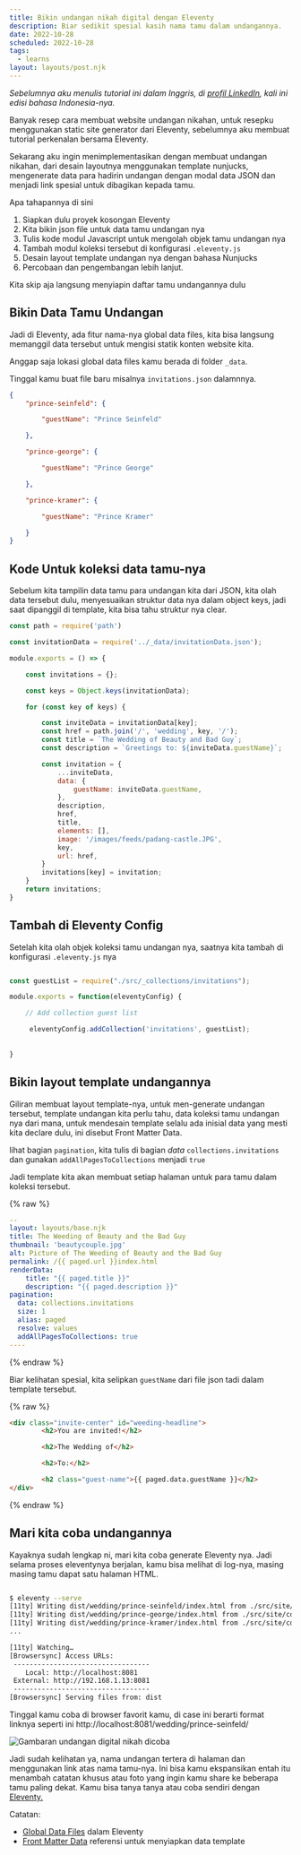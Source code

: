 ```yaml
---
title: Bikin undangan nikah digital dengan Eleventy
description: Biar sedikit spesial kasih nama tamu dalam undangannya.
date: 2022-10-28
scheduled: 2022-10-28
tags:
  - learns
layout: layouts/post.njk
---
```


*Sebelumnya aku menulis tutorial ini dalam Inggris, di <a href="https://www.linkedin.com/pulse/generate-wedding-invitations-website-special-guests-firas-rafislam/?trackingId=EyCtT5nMQ%2Fa%2FlWkS5IPdDA%3D%3D" target="_blank">profil LinkedIn</a>, kali ini edisi bahasa Indonesia-nya.*

Banyak resep cara membuat website undangan nikahan, untuk resepku menggunakan static site generator dari Eleventy, sebelumnya aku membuat tutorial perkenalan bersama Eleventy.

Sekarang aku ingin menimplementasikan dengan membuat undangan nikahan, dari desain layoutnya menggunakan template nunjucks, mengenerate data para hadirin undangan dengan modal data JSON dan menjadi link spesial untuk dibagikan kepada tamu.

Apa tahapannya di sini

1. Siapkan dulu proyek kosongan Eleventy
2. Kita bikin json file untuk data tamu undangan nya
3. Tulis kode modul Javascript untuk mengolah objek tamu undangan nya
4. Tambah modul koleksi tersebut di konfigurasi `.eleventy.js`
4. Desain layout template undangan nya dengan bahasa Nunjucks
5. Percobaan dan pengembangan lebih lanjut.

Kita skip aja langsung menyiapin daftar tamu undangannya dulu

## Bikin Data Tamu Undangan

Jadi di Eleventy, ada fitur nama-nya global data files, kita bisa langsung memanggil data tersebut untuk mengisi statik konten website kita.

Anggap saja lokasi global data files kamu berada di folder `_data`.

Tinggal kamu buat file baru misalnya `invitations.json` dalamnnya.

```json 
{
    "prince-seinfeld": {

        "guestName": "Prince Seinfeld"

    },

    "prince-george": {

        "guestName": "Prince George"

    },

    "prince-kramer": {

        "guestName": "Prince Kramer"

    }
}
```

## Kode Untuk koleksi data tamu-nya

Sebelum kita tampilin data tamu para undangan kita dari JSON, kita olah data tersebut dulu, menyesuaikan struktur data nya dalam object keys, jadi saat dipanggil di template, kita bisa tahu struktur nya clear.

```javascript
const path = require('path')

const invitationData = require('../_data/invitationData.json');

module.exports = () => {

    const invitations = {};

    const keys = Object.keys(invitationData);

    for (const key of keys) {

        const inviteData = invitationData[key];
        const href = path.join('/', 'wedding', key, '/');
        const title = `The Wedding of Beauty and Bad Guy`;
        const description = `Greetings to: ${inviteData.guestName}`;

        const invitation = {
            ...inviteData,
            data: {
                guestName: inviteData.guestName,
            },
            description,
            href,
            title,
            elements: [],
            image: '/images/feeds/padang-castle.JPG',
            key,
            url: href,
        }
        invitations[key] = invitation;
    }
    return invitations;
}
```

## Tambah di Eleventy Config

Setelah kita olah objek koleksi tamu undangan nya, saatnya kita tambah di konfigurasi `.eleventy.js` nya

```javascript

const guestList = require("./src/_collections/invitations");

module.exports = function(eleventyConfig) {

    // Add collection guest list

     eleventyConfig.addCollection('invitations', guestList);
     
    
}
```

## Bikin layout template undangannya

Giliran membuat layout template-nya, untuk men-generate undangan tersebut, template undangan kita perlu tahu, data koleksi tamu undangan nya dari mana, untuk mendesain template selalu ada inisial data yang mesti kita declare dulu, ini disebut Front Matter Data.

lihat bagian `pagination`, kita tulis di bagian *data* `collections.invitations` dan gunakan `addAllPagesToCollections` menjadi `true`

Jadi template kita akan membuat setiap halaman untuk para tamu dalam koleksi tersebut.

{% raw %}
```yaml
--
layout: layouts/base.njk
title: The Weeding of Beauty and the Bad Guy
thumbnail: 'beautycouple.jpg'
alt: Picture of The Weeding of Beauty and the Bad Guy
permalink: /{{ paged.url }}index.html
renderData:
    title: "{{ paged.title }}"
    description: "{{ paged.description }}"
pagination:
  data: collections.invitations
  size: 1
  alias: paged
  resolve: values
  addAllPagesToCollections: true
----
```
{% endraw %}

Biar kelihatan spesial, kita selipkan `guestName` dari file json tadi dalam template tersebut.

{% raw %}
```html
<div class="invite-center" id="weeding-headline">
        <h2>You are invited!</h2>

        <h2>The Wedding of</h2>

        <h2>To:</h2>

        <h2 class="guest-name">{{ paged.data.guestName }}</h2>
</div>
```
{% endraw %}

## Mari kita coba undangannya

Kayaknya sudah lengkap ni, mari kita coba generate Eleventy nya. Jadi selama proses eleventynya berjalan, kamu bisa melihat di log-nya, masing masing tamu dapat satu halaman HTML.

```bash

$ eleventy --serve
[11ty] Writing dist/wedding/prince-seinfeld/index.html from ./src/site/content/invitation/index.njk
[11ty] Writing dist/wedding/prince-george/index.html from ./src/site/content/invitation/index.njk
[11ty] Writing dist/wedding/prince-kramer/index.html from ./src/site/content/invitation/index.njk
...

[11ty] Watching…
[Browsersync] Access URLs:
 ----------------------------------
    Local: http://localhost:8081
 External: http://192.168.1.13:8081
 ----------------------------------
[Browsersync] Serving files from: dist

```

Tinggal kamu coba di browser favorit kamu, di case ini berarti format linknya seperti ini http://localhost:8081/wedding/prince-seinfeld/

<img src="/img/remote/screenshot-prince-wedding.png" alt="Gambaran undangan digital nikah dicoba" />

Jadi sudah kelihatan ya, nama undangan tertera di halaman dan menggunakan link atas nama tamu-nya. Ini bisa kamu ekspansikan entah itu menambah catatan khusus atau foto yang ingin kamu share ke beberapa tamu paling dekat. Kamu bisa tanya tanya atau coba sendiri dengan [Eleventy.](https://11ty.dev)

Catatan:

- [Global Data Files](https://www.11ty.dev/docs/data-global/) dalam Eleventy
- [Front Matter Data](https://www.11ty.dev/docs/data-frontmatter/) referensi untuk menyiapkan data template



